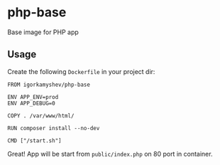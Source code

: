# php-base
Base image for PHP app

## Usage

Create the following `Dockerfile` in your project dir:

```
FROM igorkamyshev/php-base

ENV APP_ENV=prod
ENV APP_DEBUG=0

COPY . /var/www/html/

RUN composer install --no-dev

CMD ["/start.sh"]
```

Great! App will be start from `public/index.php` on 80 port in container.
